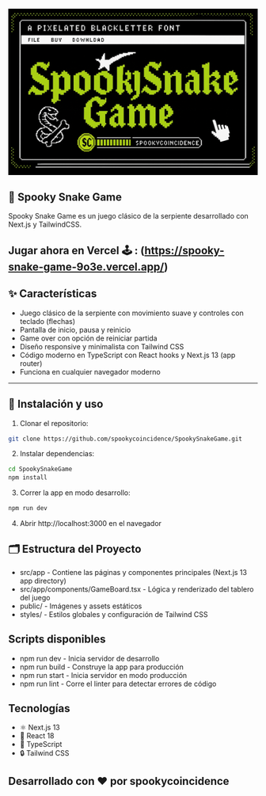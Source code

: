 
![Snake](snakegame.png)

## 🐍 Spooky Snake Game

Spooky Snake Game es un juego clásico de la serpiente desarrollado con Next.js y TailwindCSS.

## Jugar ahora en Vercel 🕹️ : (https://spooky-snake-game-9o3e.vercel.app/)

## ✨ Características
* Juego clásico de la serpiente con movimiento suave y controles con teclado (flechas)
* Pantalla de inicio, pausa y reinicio
* Game over con opción de reiniciar partida
* Diseño responsive y minimalista con Tailwind CSS
* Código moderno en TypeScript con React hooks y Next.js 13 (app router)
* Funciona en cualquier navegador moderno

---

## 🚀 Instalación y uso
1. Clonar el repositorio:
```bash
git clone https://github.com/spookycoincidence/SpookySnakeGame.git
```
2. Instalar dependencias:
```bash
cd SpookySnakeGame
npm install
```
3. Correr la app en modo desarrollo:
```bash
npm run dev
```
4. Abrir http://localhost:3000 en el navegador

## 🗂️ Estructura del Proyecto
* src/app - Contiene las páginas y componentes principales (Next.js 13 app directory)
* src/app/components/GameBoard.tsx - Lógica y renderizado del tablero del juego
* public/ - Imágenes y assets estáticos
* styles/ - Estilos globales y configuración de Tailwind CSS

## Scripts disponibles
* npm run dev - Inicia servidor de desarrollo
* npm run build - Construye la app para producción
* npm run start - Inicia servidor en modo producción
* npm run lint - Corre el linter para detectar errores de código

## Tecnologías
* ⚛️ Next.js 13
* 🧠 React 18
* 💜 TypeScript
* 🔒 Tailwind CSS

## Desarrollado con ❤️ por spookycoincidence
